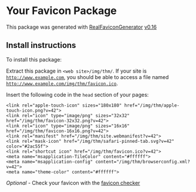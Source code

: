 # Your Favicon Package

This package was generated with [RealFaviconGenerator](https://realfavicongenerator.net/) [v0.16](https://realfavicongenerator.net/change_log#v0.16)

## Install instructions

To install this package:

Extract this package in <code>&lt;web site&gt;/img/thm/</code>. If your site is <code>http://www.example.com</code>, you should be able to access a file named <code>http://www.example.com/img/thm/favicon.ico</code>.

Insert the following code in the `head` section of your pages:

    <link rel="apple-touch-icon" sizes="180x180" href="/img/thm/apple-touch-icon.png?v=42">
    <link rel="icon" type="image/png" sizes="32x32" href="/img/thm/favicon-32x32.png?v=42">
    <link rel="icon" type="image/png" sizes="16x16" href="/img/thm/favicon-16x16.png?v=42">
    <link rel="manifest" href="/img/thm/site.webmanifest?v=42">
    <link rel="mask-icon" href="/img/thm/safari-pinned-tab.svg?v=42" color="#2ac55f">
    <link rel="shortcut icon" href="/img/thm/favicon.ico?v=42">
    <meta name="msapplication-TileColor" content="#ffffff">
    <meta name="msapplication-config" content="/img/thm/browserconfig.xml?v=42">
    <meta name="theme-color" content="#ffffff">

*Optional* - Check your favicon with the [favicon checker](https://realfavicongenerator.net/favicon_checker)